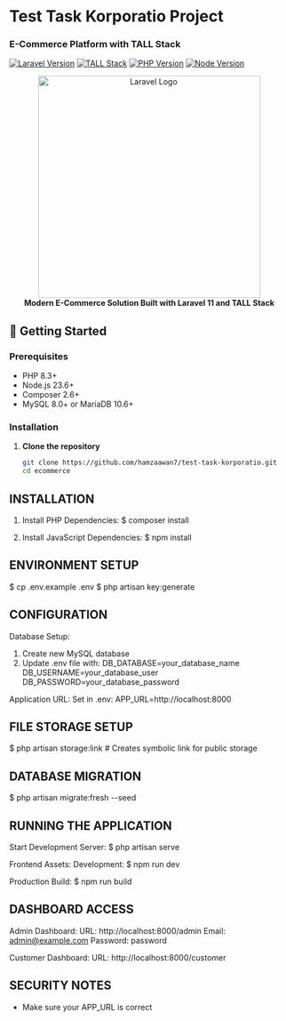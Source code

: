 # Test Task Korporatio Project
### E-Commerce Platform with TALL Stack

[![Laravel Version](https://img.shields.io/badge/Laravel-11-%23FF2D20?style=for-the-badge&logo=laravel)](https://laravel.com)
[![TALL Stack](https://img.shields.io/badge/TALL-Stack-38BDF8?style=for-the-badge&logo=tailwind-css&logoColor=white)](https://tallstack.dev)
[![PHP Version](https://img.shields.io/badge/PHP-8.3+-%23777BB4?style=for-the-badge&logo=php)](https://php.net)
[![Node Version](https://img.shields.io/badge/Node-23.6+-%23339933?style=for-the-badge&logo=node.js)](https://nodejs.org)

<p align="center">
  <img src="https://raw.githubusercontent.com/laravel/art/master/logo-lockup/5%20SVG/2%20CMYK/1%20Full%20Color/laravel-logolockup-cmyk-red.svg" width="400" alt="Laravel Logo">
  <br>
  <strong>Modern E-Commerce Solution Built with Laravel 11 and TALL Stack</strong>
</p>

## 🚀 Getting Started

### Prerequisites

- PHP 8.3+
- Node.js 23.6+
- Composer 2.6+
- MySQL 8.0+ or MariaDB 10.6+

### Installation

1. **Clone the repository**
   ```bash
   git clone https://github.com/hamzaawan7/test-task-korporatio.git
   cd ecommerce

INSTALLATION
------------

1. Install PHP Dependencies:
   $ composer install

2. Install JavaScript Dependencies:
   $ npm install

ENVIRONMENT SETUP
-----------------
$ cp .env.example .env
$ php artisan key:generate

CONFIGURATION
-------------

Database Setup:
1. Create new MySQL database
2. Update .env file with:
   DB_DATABASE=your_database_name
   DB_USERNAME=your_database_user
   DB_PASSWORD=your_database_password

Application URL:
Set in .env:
APP_URL=http://localhost:8000

FILE STORAGE SETUP
------------------
$ php artisan storage:link  # Creates symbolic link for public storage

DATABASE MIGRATION
------------------
$ php artisan migrate:fresh --seed

RUNNING THE APPLICATION
-----------------------

Start Development Server:
$ php artisan serve

Frontend Assets:
Development:
$ npm run dev

Production Build:
$ npm run build

DASHBOARD ACCESS
----------------

Admin Dashboard:
URL:      http://localhost:8000/admin
Email:    admin@example.com
Password: password

Customer Dashboard:
URL: http://localhost:8000/customer

SECURITY NOTES
-------------
- Make sure your APP_URL is correct



